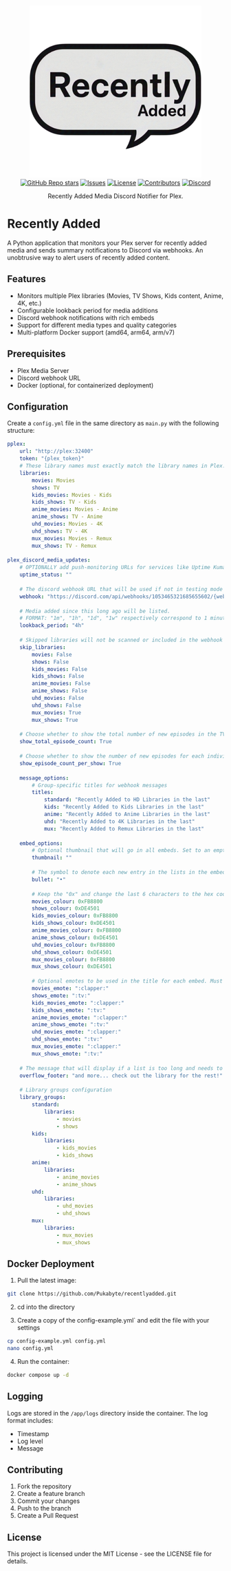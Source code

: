 <div align="center">
  <a href="https://github.com/Pukabyte/recentlyadded">
    <picture>
      <source media="(prefers-color-scheme: dark)" srcset="screenshots/recentlyadded.png" width="400">
      <img alt="recentlyadded" src="screenshots/recentlyadded.png" width="400">
    </picture>
  </a>
</div>

<div align="center">
  <a href="https://github.com/Pukabyte/recentlyadded/stargazers"><img alt="GitHub Repo stars" src="https://img.shields.io/github/stars/Pukabyte/recentlyadded?label=Recently%20Added"></a>
  <a href="https://github.com/Pukabyte/recentlyadded/issues"><img alt="Issues" src="https://img.shields.io/github/issues/Pukabyte/recentlyadded" /></a>
  <a href="https://github.com/Pukabyte/recentlyadded/blob/main/LICENSE"><img alt="License" src="https://img.shields.io/github/license/Pukabyte/recentlyadded"></a>
  <a href="https://github.com/Pukabyte/recentlyadded/graphs/contributors"><img alt="Contributors" src="https://img.shields.io/github/contributors/Pukabyte/recentlyadded" /></a>
  <a href="https://discord.gg/vMSnNcd7m5"><img alt="Discord" src="https://img.shields.io/badge/Join%20discord-8A2BE2" /></a>
</div>

<div align="center">
  <p>Recently Added Media Discord Notifier for Plex.</p>
</div>

# Recently Added

A Python application that monitors your Plex server for recently added media and sends summary notifications to Discord via webhooks. An unobtrusive way to alert users of recently added content.

## Features

- Monitors multiple Plex libraries (Movies, TV Shows, Kids content, Anime, 4K, etc.)
- Configurable lookback period for media additions
- Discord webhook notifications with rich embeds
- Support for different media types and quality categories
- Multi-platform Docker support (amd64, arm64, arm/v7)

## Prerequisites

- Plex Media Server
- Discord webhook URL
- Docker (optional, for containerized deployment)

## Configuration

Create a `config.yml` file in the same directory as `main.py` with the following structure:

```yaml
pplex:
    url: "http://plex:32400"
    token: "{plex_token}"
    # These library names must exactly match the library names in Plex.
    libraries:
        movies: Movies
        shows: TV
        kids_movies: Movies - Kids
        kids_shows: TV - Kids
        anime_movies: Movies - Anime
        anime_shows: TV - Anime
        uhd_movies: Movies - 4K
        uhd_shows: TV - 4K
        mux_movies: Movies - Remux
        mux_shows: TV - Remux

plex_discord_media_updates:
    # OPTIONALLY add push-monitoring URLs for services like Uptime Kuma or Healthchecks.io
    uptime_status: ""
    
    # The discord webhook URL that will be used if not in testing mode (i.e. if testing_mode is set to False)
    webhook: "https://discord.com/api/webhooks/1053465321685655602/{webhook_token}"
    
    # Media added since this long ago will be listed. 
    # FORMAT: "1m", "1h", "1d", "1w" respectively correspond to 1 minute, 1 hour, 1 day, 1 week.
    lookback_period: "4h"
    
    # Skipped libraries will not be scanned or included in the webhook message
    skip_libraries:
        movies: False
        shows: False
        kids_movies: False
        kids_shows: False
        anime_movies: False
        anime_shows: False
        uhd_movies: False
        uhd_shows: False
        mux_movies: True
        mux_shows: True
    
    # Choose whether to show the total number of new episodes in the TV Show embed title
    show_total_episode_count: True
    
    # Choose whether to show the number of new episodes for each individual show in the TV Show embed title.
    show_episode_count_per_show: True
    
    message_options:
        # Group-specific titles for webhook messages
        titles:
            standard: "Recently Added to HD Libraries in the last"
            kids: "Recently Added to Kids Libraries in the last"
            anime: "Recently Added to Anime Libraries in the last"
            uhd: "Recently Added to 4K Libraries in the last"
            mux: "Recently Added to Remux Libraries in the last"

    embed_options:
        # Optional thumbnail that will go in all embeds. Set to an empty string ("") to disable it or set to a direct image url string to enable it.
        thumbnail: "" 
        
        # The symbol to denote each new entry in the lists in the embeds. Can be replaced with emotes (e.g. :point_right:).
        bullet: "•"
        
        # Keep the "0x" and change the last 6 characters to the hex codes of your preferred colours.
        movies_colour: 0xFB8800
        shows_colour: 0xDE4501
        kids_movies_colour: 0xFB8800
        kids_shows_colour: 0xDE4501
        anime_movies_colour: 0xFB8800
        anime_shows_colour: 0xDE4501
        uhd_movies_colour: 0xFB8800
        uhd_shows_colour: 0xDE4501
        mux_movies_colour: 0xFB8800
        mux_shows_colour: 0xDE4501
        
        # Optional emotes to be used in the title for each embed. Must be in quotes.
        movies_emote: ":clapper:"
        shows_emote: ":tv:"
        kids_movies_emote: ":clapper:"
        kids_shows_emote: ":tv:"
        anime_movies_emote: ":clapper:"
        anime_shows_emote: ":tv:"
        uhd_movies_emote: ":clapper:"
        uhd_shows_emote: ":tv:"
        mux_movies_emote: ":clapper:"
        mux_shows_emote: ":tv:"

    # The message that will display if a list is too long and needs to be cut short. Should be less than 90 characters. Will be bolded and appended with two newlines to the end of the list.
    overflow_footer: "and more... check out the library for the rest!"

    # Library groups configuration
    library_groups:
        standard:
            libraries:
                - movies
                - shows
        kids:
            libraries:
                - kids_movies
                - kids_shows
        anime:
            libraries:
                - anime_movies
                - anime_shows
        uhd:
            libraries:
                - uhd_movies
                - uhd_shows
        mux:
            libraries:
                - mux_movies
                - mux_shows
```

## Docker Deployment

1. Pull the latest image:
```bash
git clone https://github.com/Pukabyte/recentlyadded.git
```
2. cd into the directory

3. Create a copy of the config-example.yml` and edit the file with your settings
```bash
cp config-example.yml config.yml
nano config.yml
```

4. Run the container:
```bash
docker compose up -d
```

## Logging

Logs are stored in the `/app/logs` directory inside the container. The log format includes:
- Timestamp
- Log level
- Message

## Contributing

1. Fork the repository
2. Create a feature branch
3. Commit your changes
4. Push to the branch
5. Create a Pull Request

## License

This project is licensed under the MIT License - see the LICENSE file for details. 